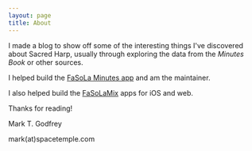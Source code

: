 ```yaml
---
layout: page
title: About
---
```


I made a blog to show off some of the interesting things I've discovered about Sacred Harp, usually through exploring the data from the *Minutes Book* or other sources.

I helped build the [FaSoLa Minutes app](https://apple.co/3dp98xU) and am the maintainer.

I also helped build the [FaSoLaMix](https://fasolamix.com) apps for iOS and web.

Thanks for reading!

Mark T. Godfrey

mark(at)spacetemple.com
